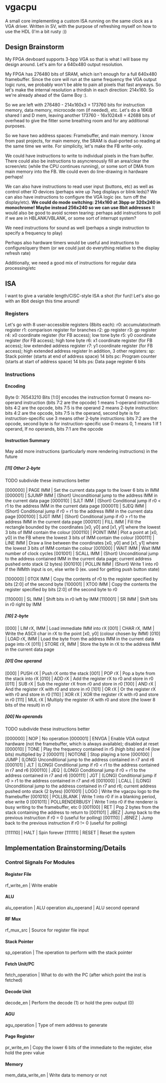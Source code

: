 # vgacpu
A small core implementing a custom ISA running on the same clock as a VGA driver. Written in SV, with the purpose of refreshing myself on how to use the HDL (I'm a bit rusty :))

## Design Brainstorm

My FPGA devboard supports 3-bpp VGA so that is what I will base my design around.
Let's aim for a 640x480 output resolution.

My FPGA has 276480 bits of SRAM, which isn't enough for a full 640x480 framebuffer.
Since the core will run at the same frequency the VGA output logic runs, we probably won't be able
to pain all pixels that fast anyways. So let's make the internal resolution a thirdish in each direction:
214x160. So we're already ahead of the Game Boy :).

So we are left with
276480 - 214x160x3 = 173760 bits for instruction memory, data memory, microcode rom (if needed), etc.
Let's do a 16KiB shared I and D mem, leaving another 173760 - 16x1024x8 = 42688 bits of overhead
to give the fitter some breathing room and for any additional purposes.

So we have two address spaces: Framebuffer, and main memory.
I know from past projects, for main memory, the SRAM is dual-ported so reading at the same time we write. For simplicity,
let's make the FB write-only.

We could have instructions to write to individual pixels in the fram buffer. There could also be instructions to
asyncrenously fill an area/clear the screen/etc (while the CPU continues running), or some sort of DMA from main memory into the FB.
We could even do line-drawing in hardware perhaps!

We can also have instructions to read user input (buttons, etc) as well as control other IO devices (perhaps wire up 7seg displays or blink leds)?
We can also have instructions to configure the VGA logic (ex. turn off the display/etc).
****We could do mode switching: 214x160 at 3bpp or 320x240 in monochrome!**** ****Maybe instead 256x240 so we can use 8bit addresses****
It would also be good to avoid screen tearing: perhaps add instructions to poll if we are in HBLANK/VBLANK, or some sort of interrupt system?

We need instructions for sound as well (perhaps a single instruction to specify a frequency to play)

Perhaps also hardware timers would be useful and instructions to configure/query them (or we could just do everything relative to the display refresh rate)

Additionally, we need a good mix of instructions for regular data processing/etc

## ISA

I want to give a variable length/CISC-style ISA a shot (for fun)!
Let's also go with an 8bit design this time around!

### Registers
Let's go with 8 user-accessible registers (8bits each):
r0: accumulator/math register
r1: comparison register for branches
r2: gp register
r3: gp register
r4: x0 coordinate register (for FB access); low tone byte
r5: y0 coordinate register (for FB access); high tone byte
r6: x1 coordinate register (for FB access); low extended address register
r7: y1 coordinate register (for FB access); high extended address register
In addition, 3 other registers:
sp: Stack pointer (starts at end of address space) 14 bits
pc: Program counter (starts at start of address space) 14 bits
ps: Data page register 6 bits

### Instructions

#### Encoding

Byte 0: 76543210
Bits [1:0] encodes the instruction format
0 means no-operand instruction (bits 7:2 are the opcode)
1 means 1-operand instruction bits 4:2 are the opcode, bits 7:5 is the operand
2 means 2-byte instruction: bits 4:2 are the opcode, bits 7:5 is the operand, second byte is for instruction-specific use
3 means other 2-byte instructions: bits 7:2 are the opcode, second byte is for instruction-specific use
0 means 0, 1 means 1
If 1 operand,
If no operands, bits 7:1 are the opcode


#### Instruction Summary

May add more instructions (particularly more rendering instructions) in the future

##### [11] Other 2-byte

TODO subdivide these instructions better

[000000] | PAGE IMM         | Set the current data page to the lower 6 bits in IMM
[000001] | SJUMP IMM        | (Short) Unconditional jump to the address IMM in the current data page
[000010] | SJLT IMM         | (Short) Conditional jump if r0 < r1 to the address IMM in the current data page
[000011] | SJEQ IMM         | (Short) Conditional jump if r0 = r1 to the address IMM in the current data page
[000100] | SJGT IMM         | (Short) Conditional jump if r0 > r1 to the address IMM in the current data page
[000101] | FILL IMM         | Fill the rectangle bounded by the coordinates [x0, y0] and [x1, y1] where the lowest 3 bits of IMM contain the colour
[000110] | POINT IMM        | Plot a point at [x0, y0] in the FB where the lowest 3 bits of IMM contain the colour
[000111] | LINE IMM         | Draw a line between the coordinates [x0, y0] and [x1, y1] where the lowest 3 bits of IMM contain the colour
[001000] | WAIT IMM         | Wait IMM number of clock cycles
[001001] | SCALL IMM        | (Short) Unconditional jump to the address contained IMM in the current data page; current address pushed onto stack (2 bytes)
[001010] | POLLIN IMM       | (Short) Write 1 into r0 if the IMMth input is on, else write 0 (ex. used for getting push button state)

[100000] | 0TOX IMM         | Copy the contents of r0 to the register specified by bits [2:0] of the second byte
[100001] | XTO0 IMM         | Copy the contents the register specified by bits [2:0] of the second byte to r0

[110000] | SL IMM           | Shift bits in r0 left by IMM
[110001] | SR IMM           | Shift bits in r0 right by IMM

##### [10] 2-byte

[000] | LIM rX, IMM         | Load immediate IMM into rX
[001] | CHAR rX, IMM        | Write the ASCII char in rX to the point [x0, y0] (colour chosen by IMM)
[010] | LOAD rX, IMM        | Load the byte from the address IMM in the current data page into rX
[011] | STORE rX, IMM       | Store the byte in rX to the address IMM in the current data page

##### [01] One operand

[000] | PUSH rX             | Push rX onto the stack
[001] | POP rX              | Pop a byte from the stack into rX
[010] | ADD rX              | Add the register rX to r0 and store in r0
[011] | SUB rX              | Sub the register rX from r0 and store in r0
[100] | AND rX              | And the register rX with r0 and store in r0
[101] | OR rX               | Or the register rX with r0 and store in r0
[110] | XOR rX              | XOR the register rX with r0 and store in r0
[111] | MUL rX              | Multiply the register rX with r0 and store (the lower 8 bits of the result) in r0

##### [00] No operands

TODO subdivide these instructions better

[000000] | NOP              | No operation
[000001] | ENVGA            | Enable VGA output hardware (not the framebuffer, which is always available); disabled at reset
[000010] | TONE             | Play the frequency contained in r5 (high bits) and r4 (low bits) multiplied by 2
[000011] | NOTONE           | Stop playing a tone
[000100] | JUMP             | (LONG) Unconditional jump to the address contained in r7 and r6
[000101] | JLT              | (LONG) Conditional jump if r0 < r1 to the address contained in r7 and r6
[000110] | JEQ              | (LONG) Conditional jump if r0 = r1 to the address contained in r7 and r6
[000111] | JGT              | (LONG) Conditional jump if r0 > r1 to the address contained in r7 and r6
[001000] | LCALL            | (LONG) Unconditional jump to the address contained in r7 and r6; current address pushed onto stack (2 bytes)
[001001] | LOGO             | Write the vgacpu logo to the framebuffer
[001010] | POLLBLANK        | Write 1 into r0 if in a blanking period, else write 0
[001011] | POLLRENDERBUSY   | Write 1 into r0 if the renderer is busy writing to the framebuffer, etc 0
[001100] | RET              | Pop 2 bytes from the stack containing the address to return to
[001101] | JBEZ             | Jump back to the previous instruction if r0 = 0 (useful for polling)
[001110] | JBNEZ            | Jump back to the previous instruction if r0 != 0 (useful for polling)


[111110] | HALT             | Spin forever
[111111] | RESET            | Reset the system

## Implementation Brainstorming/Details

### Control Signals For Modules

#### Register File
rf_write_en | Write enable

#### ALU

alu_operation | ALU operation
alu_operand   | ALU second operand

#### RF Mux
rf_mux_src    | Source for register file input

#### Stack Pointer
sp_operation  | The operation to perform with the stack pointer

#### Fetch Unit/PC
fetch_operation | What to do with the PC (after which point the inst is fetched)

#### Decode Unit
decode_en       | Perform the decode (1) or hold the prev output (0)

#### AGU
agu_operation   | Type of mem address to generate

#### Page Register
pr_write_en     | Copy the lower 6 bits of the immediate to the register, else hold the prev value

#### Memory
mem_data_write_en | Write data to memory or not
